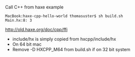 Call C++ from haxe example

  ```
MacBook:haxe-cpp-hello-world thomasuster$ sh build.sh
Main.hx:8: 3
  ```

http://old.haxe.org/doc/cpp/ffi

* include/hx is simply copied from hxcpp/include/hx
* On 64 bit mac
* Remove -D HXCPP_M64 from build.sh if on 32 bit system